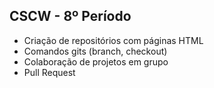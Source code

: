 ## CSCW - 8º Período
- Criação de repositórios com páginas HTML
- Comandos gits (branch, checkout)
- Colaboração de projetos em grupo
- Pull Request